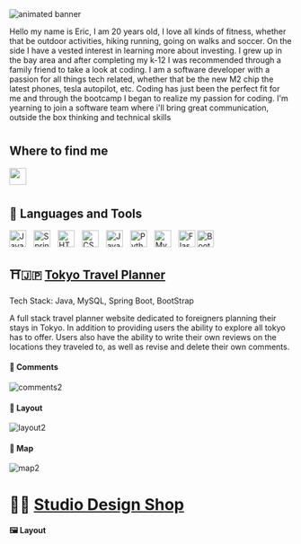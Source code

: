 
<!-- ![banner](https://user-images.githubusercontent.com/114328995/220229766-d685d61c-befc-404b-ba2a-91b566e31953.gif) -->

<div align="background-size: cover">
  <img src="./img/Eric-Barajas.gif" alt="animated banner" />
</div>

Hello my name is Eric, I am 20 years old, I love all kinds of fitness, whether that be outdoor activities, hiking running, going on walks and soccer. On the side I have a vested interest in learning more about investing. I grew up in the bay area and after completing my k-12 I was recommended through a family friend to take a look at coding. I am a software developer with a passion for all things tech related, whether that be the new M2 chip the latest phones, tesla autopilot, etc. Coding has just been the perfect fit for me and through the bootcamp I began to realize my passion for coding. I'm yearning to join a software team where i'll bring great communication, outside the box thinking and technical skills

#

## Where to find me
<a href="https://www.linkedin.com/in/eric-barajas-93a580257/"><img height="30" src="https://github.com/WaylonWalker/WaylonWalker/blob/main/icon/linkedin.png?raw=true"></a>

#

## 🧰 Languages and Tools
<div>
    <img align="left" alt="Java" width="30px" style="padding-right:10px;" src="https://cdn.jsdelivr.net/gh/devicons/devicon/icons/java/java-original.svg"/>
    <img align="left" alt="Spring" width="30px" style="padding-right:10px;" src="https://cdn.jsdelivr.net/gh/devicons/devicon/icons/spring/spring-original.svg" />
    <img align="left" alt="HTML" width="30px" style="padding-right:10px;" src="https://cdn.jsdelivr.net/gh/devicons/devicon/icons/html5/html5-plain.svg" />
    <img align="left" alt="CSS" width="30px" style="padding-right:10px;" src="https://cdn.jsdelivr.net/gh/devicons/devicon/icons/css3/css3-plain.svg" />
    <img align="left" alt="JavaScript" width="30px" style="padding-right:10px;" src="https://cdn.jsdelivr.net/gh/devicons/devicon/icons/javascript/javascript-plain.svg" />
    <img align="left" alt="Python" width="30px" style="padding-right:10px;" src="https://cdn.jsdelivr.net/gh/devicons/devicon/icons/python/python-plain.svg" />
    <img align="left" alt="MySQL" width="30px" style="padding-right:10px;" src="https://cdn.jsdelivr.net/gh/devicons/devicon/icons/mysql/mysql-original-wordmark.svg" />
    <img style="background-color:white; overflow:hidden;" align="left" alt="Flask" width="30px" style="padding-right:10px;" src="https://cdn.jsdelivr.net/gh/devicons/devicon/icons/flask/flask-original-wordmark.svg" />
    <img align="left" alt="Bootstrap" width="30px" style="padding-right:10px;" src="https://cdn.jsdelivr.net/gh/devicons/devicon/icons/bootstrap/bootstrap-original.svg" />
</div>

<br/>

#

## ⛩️🇯🇵 **[Tokyo Travel Planner](https://github.com/Eric-Barajas/DestinationTokyo)** 
Tech Stack: Java, MySQL, Spring Boot, BootStrap

A full stack travel planner website dedicated to foreigners planning their stays in Tokyo. In addition to providing users the ability to explore all tokyo has to offer. Users also have the ability to write their own reviews on the locations they traveled to, as well as revise and delete their own comments.

<h4> 🍙 Comments </h4>

![comments2](https://user-images.githubusercontent.com/114328995/219989815-ef71356d-f607-4cb1-8b9f-8db89faa9dbc.gif)

<h4> 🍱 Layout </h4>

![layout2](https://user-images.githubusercontent.com/114328995/219990301-bdc444b6-27ab-46d8-9ce8-5693088889f9.gif)

<h4> 🍜 Map </h4>

![map2](https://user-images.githubusercontent.com/114328995/219990892-6674c524-556d-4b5d-8971-7dae57b74974.gif)


# 💅🎨 **[Studio Design Shop](https://github.com/Eric-Barajas/Python_2/tree/master/first_project/nails_and_paintings)**

<h4> 🖼️ Layout </h4>
